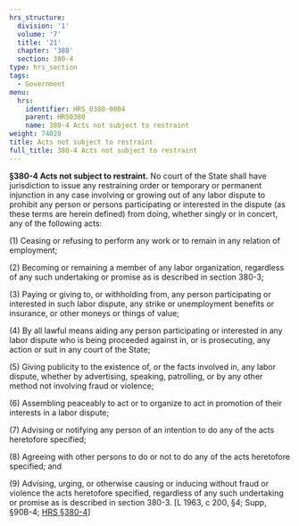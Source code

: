 ```yaml
---
hrs_structure:
  division: '1'
  volume: '7'
  title: '21'
  chapter: '380'
  section: 380-4
type: hrs_section
tags:
  - Government
menu:
  hrs:
    identifier: HRS_0380-0004
    parent: HRS0380
    name: 380-4 Acts not subject to restraint
weight: 74020
title: Acts not subject to restraint
full_title: 380-4 Acts not subject to restraint
---
```

**§380-4 Acts not subject to restraint.** No court of the State shall have jurisdiction to issue any restraining order or temporary or permanent injunction in any case involving or growing out of any labor dispute to prohibit any person or persons participating or interested in the dispute (as these terms are herein defined) from doing, whether singly or in concert, any of the following acts:

(1) Ceasing or refusing to perform any work or to remain in any relation of employment;

(2) Becoming or remaining a member of any labor organization, regardless of any such undertaking or promise as is described in section 380-3;

(3) Paying or giving to, or withholding from, any person participating or interested in such labor dispute, any strike or unemployment benefits or insurance, or other moneys or things of value;

(4) By all lawful means aiding any person participating or interested in any labor dispute who is being proceeded against in, or is prosecuting, any action or suit in any court of the State;

(5) Giving publicity to the existence of, or the facts involved in, any labor dispute, whether by advertising, speaking, patrolling, or by any other method not involving fraud or violence;

(6) Assembling peaceably to act or to organize to act in promotion of their interests in a labor dispute;

(7) Advising or notifying any person of an intention to do any of the acts heretofore specified;

(8) Agreeing with other persons to do or not to do any of the acts heretofore specified; and

(9) Advising, urging, or otherwise causing or inducing without fraud or violence the acts heretofore specified, regardless of any such undertaking or promise as is described in section 380-3\. [L 1963, c 200, §4; Supp, §90B-4; [HRS §380-4](/title-21/chapter-380/section-380-4/)]